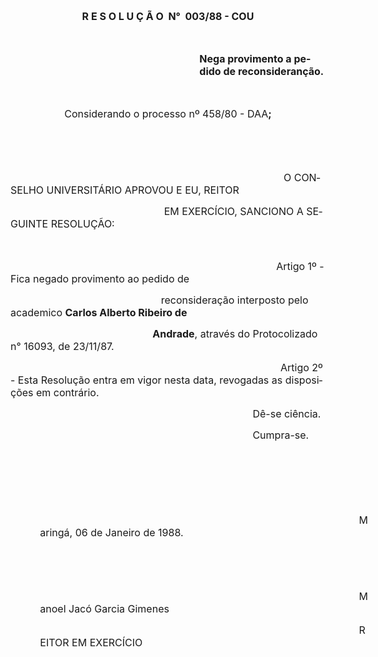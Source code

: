<body lang=PT-BR style='tab-interval:36.0pt'>

<div class=Section1>

<p class=MsoNormal align=center style='text-align:center'><b style='mso-bidi-font-weight:
normal'><span style='font-size:12.0pt;mso-bidi-font-size:10.0pt;mso-no-proof:
yes'>R E S O L U Ç Ã O <span style='mso-spacerun:yes'> </span>N°<span
style='mso-spacerun:yes'>  </span>003/88 - COU<o:p></o:p></span></b></p>

<p class=MsoNormal><b style='mso-bidi-font-weight:normal'><span
style='font-size:12.0pt;mso-bidi-font-size:10.0pt;mso-no-proof:yes'><o:p>&nbsp;</o:p></span></b></p>

<p class=MsoNormal style='margin-left:8.0cm'><b style='mso-bidi-font-weight:
normal'><span style='font-size:12.0pt;mso-bidi-font-size:10.0pt;mso-no-proof:
yes'>Nega provimento a pedido de reconsideranção.<o:p></o:p></span></b></p>

<p class=MsoNormal style='margin-left:8.0cm'><b style='mso-bidi-font-weight:
normal'><span style='font-size:12.0pt;mso-bidi-font-size:10.0pt;mso-no-proof:
yes'><o:p>&nbsp;</o:p></span></b></p>

<p class=MsoNormal align=center style='text-align:center'><span
style='font-size:12.0pt;mso-bidi-font-size:10.0pt;mso-no-proof:yes'>Considerando
o processo nº 458/80 - DAA<b style='mso-bidi-font-weight:normal'>;<o:p></o:p></b></span></p>

<p class=MsoNormal><b style='mso-bidi-font-weight:normal'><span
style='font-size:12.0pt;mso-bidi-font-size:10.0pt;mso-no-proof:yes'><o:p>&nbsp;</o:p></span></b></p>

<p class=MsoNormal><span style='font-size:12.0pt;mso-bidi-font-size:10.0pt;
mso-no-proof:yes'><o:p>&nbsp;</o:p></span></p>

<p class=MsoNormal style='text-indent:290.6pt'><span style='font-size:12.0pt;
mso-bidi-font-size:10.0pt;mso-no-proof:yes'><span style='mso-tab-count:1'>           </span>O
CONSELHO UNIVERSITÁRIO APROVOU E EU, REITOR <o:p></o:p></span></p>

<p class=MsoNormal style='text-indent:184.3pt'><span style='font-size:12.0pt;
mso-bidi-font-size:10.0pt;mso-no-proof:yes'>EM EXERCÍCIO, SANCIONO A SEGUINTE
RESOLUÇÃO:<o:p></o:p></span></p>

<p class=MsoNormal><span style='font-size:12.0pt;mso-bidi-font-size:10.0pt;
mso-no-proof:yes'><o:p>&nbsp;</o:p></span></p>

<p class=MsoNormal style='text-indent:35.45pt'><span style='font-size:12.0pt;
mso-bidi-font-size:10.0pt;mso-no-proof:yes'><span style='mso-tab-count:7'>                                                                                    </span>Artigo
1º - Fica negado provimento ao pedido de<o:p></o:p></span></p>

<p class=MsoNormal style='text-indent:177.2pt'><span style='font-size:12.0pt;
mso-bidi-font-size:10.0pt;mso-no-proof:yes'><span
style='mso-spacerun:yes'> </span>reconsideração interposto pelo academico <b
style='mso-bidi-font-weight:normal'>Carlos Alberto Ribeiro de<o:p></o:p></b></span></p>

<p class=MsoNormal><b style='mso-bidi-font-weight:normal'><span
style='font-size:12.0pt;mso-bidi-font-size:10.0pt;mso-no-proof:yes'><span
style='mso-spacerun:yes'> </span><span style='mso-tab-count:1'>           </span><span
style='mso-tab-count:4'>                                                </span>Andrade</span></b><span
style='font-size:12.0pt;mso-bidi-font-size:10.0pt;mso-no-proof:yes'>, através
do Protocolizado n° 16093, de 23/11/87.<o:p></o:p></span></p>

<p class=MsoNormal><span style='font-size:12.0pt;mso-bidi-font-size:10.0pt;
mso-no-proof:yes'><span style='mso-tab-count:1'>            </span><span
style='mso-tab-count:1'>            </span><span style='mso-tab-count:1'>            </span><span
style='mso-tab-count:1'>            </span><span style='mso-tab-count:1'>            </span><span
style='mso-tab-count:1'>            </span><span style='mso-tab-count:1'>            </span><span
style='mso-tab-count:1'>            </span>Artigo 2º - Esta Resolução entra em
vigor nesta data, revogadas as disposições em contrário.<o:p></o:p></span></p>

<p class=MsoNormal style='text-indent:290.6pt'><span style='font-size:12.0pt;
mso-bidi-font-size:10.0pt;mso-no-proof:yes'>Dê-se ciência.<o:p></o:p></span></p>

<p class=MsoNormal style='margin-left:35.45pt;text-indent:9.0cm'><span
style='font-size:12.0pt;mso-bidi-font-size:10.0pt;mso-no-proof:yes'>Cumpra-se.<o:p></o:p></span></p>

<p class=MsoNormal style='margin-left:35.45pt'><span style='font-size:12.0pt;
mso-bidi-font-size:10.0pt;mso-no-proof:yes'><o:p>&nbsp;</o:p></span></p>

<p class=MsoNormal style='margin-left:35.45pt'><span style='font-size:12.0pt;
mso-bidi-font-size:10.0pt;mso-no-proof:yes'><o:p>&nbsp;</o:p></span></p>

<p class=MsoNormal style='margin-left:35.45pt'><span style='font-size:12.0pt;
mso-bidi-font-size:10.0pt;mso-no-proof:yes'><o:p>&nbsp;</o:p></span></p>

<p class=MsoNormal style='margin-left:35.45pt;text-indent:382.75pt'><span
style='font-size:12.0pt;mso-bidi-font-size:10.0pt;mso-no-proof:yes'>Maringá, 06
de Janeiro de 1988.<o:p></o:p></span></p>

<p class=MsoNormal style='margin-left:35.45pt;text-indent:5.0cm'><span
style='font-size:12.0pt;mso-bidi-font-size:10.0pt;mso-no-proof:yes'><o:p>&nbsp;</o:p></span></p>

<p class=MsoNormal style='margin-left:35.45pt;text-indent:5.0cm'><span
style='font-size:12.0pt;mso-bidi-font-size:10.0pt;mso-no-proof:yes'><o:p>&nbsp;</o:p></span></p>

<p class=MsoNormal style='margin-left:35.45pt;text-indent:382.75pt'><span
style='font-size:12.0pt;mso-bidi-font-size:10.0pt;mso-no-proof:yes'>Manoel Jacó
Garcia Gimenes<o:p></o:p></span></p>

<p class=MsoNormal style='margin-left:35.45pt;text-indent:382.75pt'><span
style='font-size:12.0pt;mso-bidi-font-size:10.0pt;mso-no-proof:yes'>REITOR EM
EXERCÍCIO<o:p></o:p></span></p>

</div>

</body>
